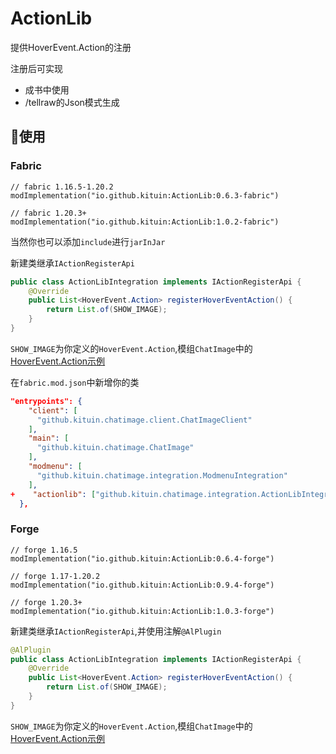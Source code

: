 # ActionLib
提供HoverEvent.Action的注册

注册后可实现
- 成书中使用
- /tellraw的Json模式生成

## 🤗使用

### Fabric
```
// fabric 1.16.5-1.20.2
modImplementation("io.github.kituin:ActionLib:0.6.3-fabric")

// fabric 1.20.3+
modImplementation("io.github.kituin:ActionLib:1.0.2-fabric")
```

当然你也可以添加`include`进行`jarInJar`

新建类继承`IActionRegisterApi`

```java
public class ActionLibIntegration implements IActionRegisterApi {
    @Override
    public List<HoverEvent.Action> registerHoverEventAction() {
        return List.of(SHOW_IMAGE);
    }
}
```
`SHOW_IMAGE`为你定义的`HoverEvent.Action`,模组`ChatImage`中的[HoverEvent.Action示例](https://github.com/kitUIN/ChatImage/blob/f83113414199aea2b75a8b283e87fa7cf3d53d49/src/main/java/github/kituin/chatimage/tool/ChatImageStyle.java#L19)

在`fabric.mod.json`中新增你的类
```json
"entrypoints": {
    "client": [
      "github.kituin.chatimage.client.ChatImageClient"
    ],
    "main": [
      "github.kituin.chatimage.ChatImage"
    ],
    "modmenu": [
      "github.kituin.chatimage.integration.ModmenuIntegration"
    ],
+    "actionlib": ["github.kituin.chatimage.integration.ActionLibIntegration"]
  },
```



### Forge
```
// forge 1.16.5
modImplementation("io.github.kituin:ActionLib:0.6.4-forge")

// forge 1.17-1.20.2
modImplementation("io.github.kituin:ActionLib:0.9.4-forge")

// forge 1.20.3+
modImplementation("io.github.kituin:ActionLib:1.0.3-forge")
```


新建类继承`IActionRegisterApi`,并使用注解`@AlPlugin`

```java
@AlPlugin
public class ActionLibIntegration implements IActionRegisterApi {
    @Override
    public List<HoverEvent.Action> registerHoverEventAction() {
        return List.of(SHOW_IMAGE);
    }
}
```
`SHOW_IMAGE`为你定义的`HoverEvent.Action`,模组`ChatImage`中的[HoverEvent.Action示例](https://github.com/kitUIN/ChatImage/blob/f83113414199aea2b75a8b283e87fa7cf3d53d49/src/main/java/github/kituin/chatimage/tool/ChatImageStyle.java#L19)


